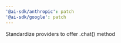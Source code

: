 ```yaml
---
'@ai-sdk/anthropic': patch
'@ai-sdk/google': patch
---
```


Standardize providers to offer .chat() method
